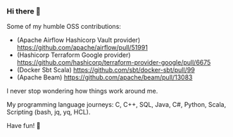 ### Hi there 👋 

Some of my humble OSS contributions:
- (Apache Airflow Hashicorp Vault provider) https://github.com/apache/airflow/pull/51991
- (Hashicorp Terraform Google provider) https://github.com/hashicorp/terraform-provider-google/pull/6675
- (Docker Sbt Scala) https://github.com/sbt/docker-sbt/pull/99
- (Apache Beam) https://github.com/apache/beam/pull/13083

I never stop wondering how things work around me.

My programming language journeys: C, C++, SQL, Java, C#, Python, Scala, Scripting (bash, jq, yq, HCL). 

Have fun! 🌻
